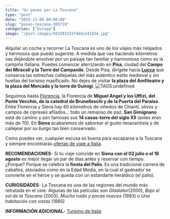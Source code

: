 ```yaml
---
title: "Un paseo por La Toscana"
type: "post"
date: "2015-11-09 09:00:00"
slug: "paseo-toscana-305719"
categories: ["Europa"]
image: "/post-images/563382331f4dds241834.jpg"
---
```


Alquilar un coche y recorrer La Toscana es uno de los viajes más relajados y hermosos que puedo sugerirte. A medida que vas haciendo kilómetros vas dejándote envolver por un paisaje tan familiar y harmonioso como es la campiña italiana. Puedes comenzar aterrizando en **Pisa**, ciudad del **Campo dei Miracoli y la Torre del Campanile**. Desde Pisa, dirígete hacia **[Lucca](http://www.luccaturismo.it/)** que conserva las estrechas callejuelas del más auténtico estilo medieval y sin huellas del turismo masificado. No dejes de visitar **la plaza del Amfiteatro y la plaza del Mercado y la torre de Guinigi**. ![ TAGS:undefined](/post-images/563382331f4dds241834.jpg)  
  
Seguimos hasta [Florencia](http://www.missviajes.com/florencia-5227), la Florencia de **Miguel Angel y los Uffizi, del Ponte Vecchio, de la catedral de Brunelleschi y de la Puerta del Paraíso**. Entre Florencia y Siena hay 60 kilometros de viñedos de Chianti, olivos y campos de cipreses afilados... todo un remanso de paz. **San Gimignano** está de camino y son famosas sus **14 casas-torre del siglo XII** (antes eran más de 70). En **Siena** acabaremos de saborear el gusto renacentista y de callejear por su *burgo* tan bien conservado.  
  
Como puedes ver, cualquier excusa es buena para escaparse a la Toscana y siempre encontrarás [ofertas de viaje a Italia](http://www.voyage-prive.es/ofertas/viajes-a-italia).  
  
**RECOMENDACIONES**- Si tu viaje coincide en **Siena con el 02 julio o el 16 agosto** es mejor llegar un par de dias antes y reservar con tiempo. ¿Porque? Porque se celebra la **fiesta del Palio**. Es una tradicional carrera de caballos, ataviados como en la Edad Media, en la cual el gadnador se convierte en el héroe y se queda con un estandarte heráldico (el palio).

**CURIOSIDADES**- La Toscana es una de las regiones del mundo más retratada en el cine. Algunas de las películas son *Gladiator*(2000), *Bajo el sol de la Toscana* (2003), *Mucho ruido y pocas nueces* (1993) o *Una habitación con vistas* (1985)

**INFORMACIÓN ADICIONAL**- [Turismo de Italia](http://www.italia.it/es/descubre-italia/toscana.html)